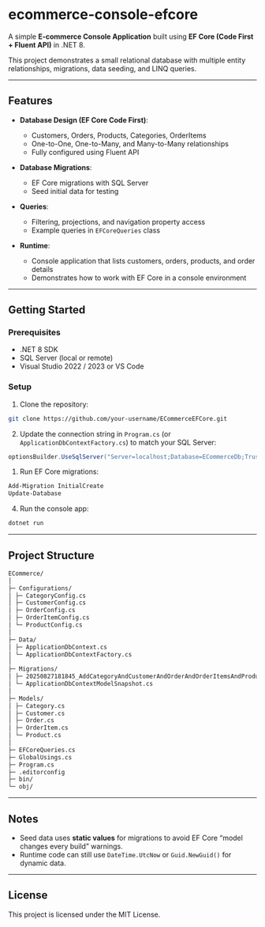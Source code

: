 # ecommerce-console-efcore

A simple **E-commerce Console Application** built using **EF Core (Code First + Fluent API)** in .NET 8.  

This project demonstrates a small relational database with multiple entity relationships, migrations, data seeding, and LINQ queries.

---

## Features

- **Database Design (EF Core Code First)**:
  - Customers, Orders, Products, Categories, OrderItems
  - One-to-One, One-to-Many, and Many-to-Many relationships
  - Fully configured using Fluent API

- **Database Migrations**:
  - EF Core migrations with SQL Server
  - Seed initial data for testing

- **Queries**:
  - Filtering, projections, and navigation property access
  - Example queries in `EFCoreQueries` class

- **Runtime**:
  - Console application that lists customers, orders, products, and order details
  - Demonstrates how to work with EF Core in a console environment

---

## Getting Started

### Prerequisites

- .NET 8 SDK
- SQL Server (local or remote)
- Visual Studio 2022 / 2023 or VS Code

### Setup

1. Clone the repository:

```bash
git clone https://github.com/your-username/ECommerceEFCore.git
```

2. Update the connection string in `Program.cs` (or `ApplicationDbContextFactory.cs`) to match your SQL Server:

```csharp
optionsBuilder.UseSqlServer("Server=localhost;Database=ECommerceDb;Trusted_Connection=True;TrustServerCertificate=True;");
```

1. Run EF Core migrations:

```powershell
Add-Migration InitialCreate
Update-Database
```

4. Run the console app:

```bash
dotnet run
```

---

## Project Structure

```txt
ECommerce/
│
├─ Configurations/
│ ├─ CategoryConfig.cs
│ ├─ CustomerConfig.cs
│ ├─ OrderConfig.cs
│ ├─ OrderItemConfig.cs
│ └─ ProductConfig.cs
│
├─ Data/
│ ├─ ApplicationDbContext.cs
│ └─ ApplicationDbContextFactory.cs
│
├─ Migrations/
│ ├─ 20250827181845_AddCategoryAndCustomerAndOrderAndOrderItemsAndProductTables.cs
│ └─ ApplicationDbContextModelSnapshot.cs
│
├─ Models/
│ ├─ Category.cs
│ ├─ Customer.cs
│ ├─ Order.cs
│ ├─ OrderItem.cs
│ └─ Product.cs
│
├─ EFCoreQueries.cs
├─ GlobalUsings.cs
├─ Program.cs
├─ .editorconfig
├─ bin/
└─ obj/
```

---

## Notes

- Seed data uses **static values** for migrations to avoid EF Core “model changes every build” warnings.
- Runtime code can still use `DateTime.UtcNow` or `Guid.NewGuid()` for dynamic data.

---

## License

This project is licensed under the MIT License.
